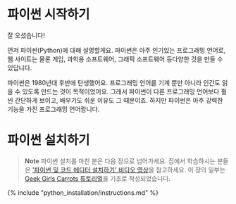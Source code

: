 # 파이썬 시작하기

잘 오셨습니다!

먼저 파이썬(Python)에 대해 설명할게요. 파이썬은 아주 인기있는 프로그래밍 언어로, 웹 사이트는 물론 게임, 과학용 소프트웨어, 그래픽 소프트웨어 등다양한 것을 만들 수 있답니다.

파이썬은 1980년대 후반에 탄생했어요. 프로그래밍 언어를 기계 뿐만 아니라 인간도 읽을 수 있도록 만드는 것이 목적이었어요. 그래서 파이썬이 다른 프로그래밍 언어보다 훨씬 간단하게 보이고, 배우기도 쉬운 이유도 그 때문이죠. 하지만 파이썬은 아주 강력한 기능을 가진 프로그래밍 언어랍니다.

# 파이썬 설치하기
> **Note** 파이썬 설치를 마친 분은 다음 장으로 넘어가세요.
> 집에서 학습하시는 분들은 ['파이썬 및 코드 에디터 설치하기' 비디오 영상](https://www.youtube.com/watch?v=pVTaqzKZCdA&amp;t=4m43s)을 참고하세요.
> 이 장의 일부는 [Geek Girls Carrots 튜토리얼](http://django.carrots.pl/)을 기초로 작성되었습니다.

{% include "python_installation/instructions.md" %}
